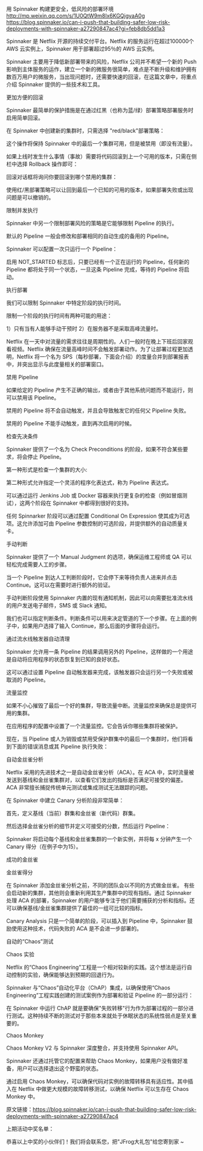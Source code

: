 
用 Spinnaker 构建更安全，低风险的部署环境 
http://mp.weixin.qq.com/s/1U0QtW9m8Ix6KGQjgyaA0g
https://blog.spinnaker.io/can-i-push-that-building-safer-low-risk-deployments-with-spinnaker-a27290847ac4?gi=feb8db5dd1a3

Spinnaker 是 Netflix 开源的持续交付平台。Netflix 的服务运行在超过100000个 AWS 云实例上，Spinnaker 用于部署超过95％的 AWS 云实例。

Spinnaker 主要用于降低新部署带来的风险，Netflix 公司并不希望一个新的 Push 影响到主体服务的运作，建立一个新的微服务很简单，难点是不断升级和维护拥有数百万用户的微服务，当出现问题时，还需要快速的回滚，在这篇文章中，将重点介绍 Spinnaker 提供的一些技术和工具。

更加方便的回滚

Spinnaker 最简单的保护措施是在通过红黑（也称为蓝/绿）部署策略部署服务时启用简单回滚。

在 Spinnaker 中创建新的集群时，只需选择 "red/black"部署策略： 



这个操作将保持 Spinnaker 中的最后一个集群可用，但是被禁用（即没有流量）。



如果上线时发生什么事情（事故）需要将代码回滚到上一个可用的版本，只需在侧栏中选择 Rollback 操作即可： 



回滚对话框将询问你要回滚到哪个禁用的集群：



使用红/黑部署策略可以让回到最后一个已知的可用的版本，如果部署失败或出现问题是可以撤销的。

限制并发执行

Spinnaker 中另一个限制部署风险的策略是它能够限制 Pipeline 的执行。

默认的 Pipeline 一般会修改和部署相同的自动生成的备用的 Pipeline。

Spinnaker 可以配置一次只运行一个 Pipeline：



启用 NOT_STARTED 标志后，只要已经有一个正在运行的 Pipeline，任何新的 Pipeline 都将处于同一个状态，一旦这条 Pipeline 完成，等待的 Pipeline 将启动。

执行部署

我们可以限制 Spinnaker 中特定阶段的执行时间。

限制一个阶段的执行时间有两种可能的用途：

1）只有当有人能够手动干预时 
2）在服务器不是采取高峰流量时。

Netflix 在一天中对流量的需求往往是周期性的。人们一般时在晚上下班后回家观看视频。Netflix 确保在流量高峰时间不会触发部署动作。为了让部署过程更加透明，Netflix 将一个名为 SPS（每秒部署，下面会介绍）的度量合并到部署报表中，并突出显示与此度量相关的部署窗口。



禁用 Pipeline

如果给定的 Pipeline 产生不正确的输出，或者由于其他系统问题而不能运行，则可以禁用该 Pipeline。

禁用的 Pipeline 将不会自动触发，并且会导致触发它的任何父 Pipeline 失败。



禁用的 Pipeline 不能手动触发，直到再次启用的时候。

检查先决条件

Spinnaker 提供了一个名为 Check Preconditions 的阶段，如果不符合某些要求，将会停止 Pipeline。

第一种形式是检查一个集群的大小:



第二种形式允许指定一个灵活的程序化表达式，称为 Pipeline 表达式。



可以通过运行 Jenkins Job 或 Docker 容器来执行更复杂的检查（例如冒烟测试），这两个阶段在 Spinnaker 中都得到很好的支持。



任何 Spinnarker 阶段可以通过配置 Conditional On Expression 使其成为可选项。这允许添加可由 Pipeline 参数控制的可选阶段，并提供额外的自动质量关卡。

手动判断

Spinnaker 提供了一个 Manual Judgment 的选项，确保运维工程师或 QA 可以轻松完成需要人工的步骤。



当一个 Pipeline 到达人工判断阶段时，它会停下来等待负责人进来并点击 Continue。这可以在需要时进行额外的验证。

手动判断阶段使用 Spinnaker 内置的现有通知机制，因此可以向需要批准流水线的用户发送电子邮件，SMS 或 Slack 通知。 



我们也可以指定判断条件。判断条件可以用来决定管道的下一个步骤。在上面的例子中，如果用户选择了输入 Continue，那么后面的步骤将会运行。

通过流水线触发器自动清理

Spinnaker 允许用一条 Pipeline 的结果调用另外的 Pipeline，这样做的一个用途是自动将应用程序的状态恢复到已知的良好状态。

这可以通过设置 Pipeline 自动触发器来完成，该触发器只会运行另一个失败或被取消的 Pipeline。

流量监控

如果不小心摧毁了最后一个好的集群，导致流量中断。流量监控来确保总是提供可用的集群。

在应用程序的配置中设置了一个流量监控。它会告诉你哪些集群将被保护。 



现在，当 Pipeline 或人为销毁或禁用受保护群集中的最后一个集群时，他们将看到下面的错误消息或其 Pipeline 执行失败： 



自动金丝雀分析

Netflix 采用的先进技术之一是自动金丝雀分析（ACA）。在 ACA 中，实时流量被发送到基线和金丝雀集群对，以查看它们发出的指标是否满足可接受的偏差。ACA 非常擅长捕捉传统单元测试或集成测试无法跟踪的问题。

在 Spinnaker 中建立 Canary 分析阶段非常简单：

首先，定义基线（当前）群集和金丝雀（新代码）群集。



然后选择金丝雀分析的细节并定义可接受的分数，然后运行 Pipeline：



Spinnaker 将启动每个基线和金丝雀集群的一个新实例，并将每 x 分钟产生一个 Canary 得分（在例子中为15）。

成功的金丝雀 



金丝雀得分 



在 Spinnaker 添加金丝雀分析之前，不同的团队会以不同的方式做金丝雀。 有些会启动新的集群，其他则会重新利用其生产集群中的现有指标。通过 Spinnaker 处理 ACA 的部署，Spinnaker 的用户能够专注于他们需要捕获的分析和指标。还可以确保基线/金丝雀集群提供了最佳的一组可比较的指标。

Canary Analysis 只是一个简单的阶段，可以插入到 Pipeline 中，Spinnaker 鼓励使用这种技术，代码失败的 ACA 是不会进一步部署的。

自动的“Chaos”测试

Chaos 实验

Netflix 的“Chaos Engineering”工程是一个相对较新的实践。这个想法是运行自动控制的实验，确保能够达到预期的回退行为。

Spinnaker 与“Chaos”自动化平台（ChAP）集成，以确保使用“Chaos Engineering”工程实践创建的测试案例作为部署和验证 Pipeline 的一部分运行： 



在 Spinnaker 中运行 ChAP 就是要确保"失败转移"行为作为部署过程的一部分进行测试。这种持续不断的测试对于那些本来就处于休眠状态的系统性弱点是至关重要的。

Chaos Monkey



Chaos Monkey V2 与 Spinnaker 深度整合，并支持使用 Spinnaker API。

Spinnaker 还通过托管它的配置来帮助 Chaos Monkey，如果用户没有做好准备，用户可以选择退出这个野蛮的状态。 



通过启用 Chaos Monkey，可以确保代码对实例的故障转移具有适应性。其中插入在 Netflix 中做更大规模的故障转移测试，以确保 Netflix 可以生存在 Chaos Monkey 中。

原文链接：https://blog.spinnaker.io/can-i-push-that-building-safer-low-risk-deployments-with-spinnaker-a27290847ac4

上期活动中奖名单：





恭喜以上中奖的小伙伴们！我们将会联系您，把"JFrog大礼包"给您寄到家 ~